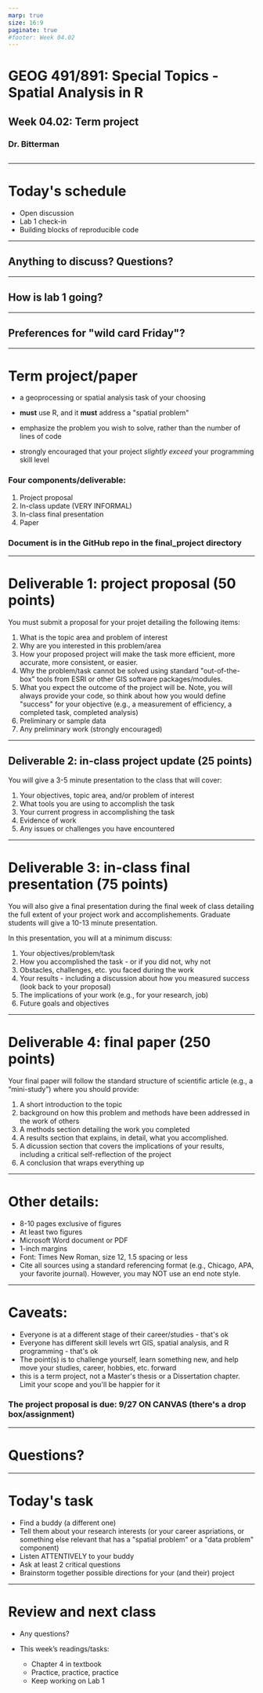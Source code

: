 ```yaml
---
marp: true
size: 16:9 
paginate: true
#footer: Week 04.02
---
```


# GEOG 491/891: Special Topics - Spatial Analysis in R

## 

## Week 04.02: Term project

### Dr. Bitterman

## 

---

# Today's schedule

- Open discussion
- Lab 1 check-in
- Building blocks of reproducible code

---

## Anything to discuss? Questions?

---

## How is lab 1 going?

---

## Preferences for "wild card Friday"?

---

# Term project/paper

- a geoprocessing or spatial analysis task of your choosing
-  **must** use R, and it **must** address a "spatial problem" 

- emphasize the problem you wish to solve, rather than the number of lines of code
- strongly encouraged that your project *slightly exceed* your programming skill level

### Four components/deliverable:
1. Project proposal
2. In-class update (VERY INFORMAL)
3. In-class final presentation
4. Paper

### Document is in the GitHub repo in the final_project directory

---

# Deliverable 1: project proposal (50 points)

You must submit a proposal for your projet detailing the following items:

1. What is the topic area and problem of interest
2. Why are you interested in this problem/area
3. How your proposed project will make the task more efficient, more accurate, more consistent, or easier.
4. Why the problem/task cannot be solved using standard "out-of-the-box" tools from ESRI or other GIS software packages/modules. 
5. What you expect the outcome of the project will be. Note, you will always provide your code, so think about how you would define "success" for your objective (e.g., a measurement of efficiency, a completed task, completed analysis)
6. Preliminary or sample data
7. Any preliminary work (strongly encouraged)

---

## Deliverable 2: in-class project update (25 points)

You will give a 3-5 minute presentation to the class that will cover:

1. Your objectives, topic area, and/or problem of interest
2. What tools you are using to accomplish the task
3. Your current progress in accomplishing the task
4. Evidence of work
5. Any issues or challenges you have encountered

---

# Deliverable 3: in-class final presentation (75 points)

You will also give a final presentation during the final week of class detailing the full extent of your project work and accomplishements. Graduate students will give a 10-13 minute presentation.

In this presentation, you will at a minimum discuss:

1. Your objectives/problem/task
2. How you accomplished the task - or if you did not, why not
3. Obstacles, challenges, etc. you faced during the work
4. Your results - including a discussion about how you measured success (look back to your proposal)
5. The implications of your work (e.g., for your research, job)
6. Future goals and objectives

---

# Deliverable 4: final paper (250 points)

Your final paper will follow the standard structure of scientific article (e.g., a “mini-study”) where you should provide:

1. A short introduction to the topic
2. background on how this problem and methods have been addressed in the work of others 
3. A methods section detailing the work you completed
4. A results section that explains, in detail, what you accomplished.
5. A dicussion section that covers the implications of your results, including a critical self-reflection of the project
6. A conclusion that wraps everything up

---

# Other details:

- 8-10 pages exclusive of figures
- At least two figures
- Microsoft Word document or PDF
- 1-inch margins
- Font: Times New Roman, size 12, 1.5 spacing or less
- Cite all sources using a standard referencing format (e.g., Chicago, APA, your favorite journal). However, you may NOT use an end note style.

---

# Caveats:

- Everyone is at a different stage of their career/studies - that's ok
- Everyone has different skill levels wrt GIS, spatial analysis, and R programming - that's ok
- The point(s) is to challenge yourself, learn something new, and help move your studies, career, hobbies, etc. forward
- this is a term project, not a Master's thesis or a Dissertation chapter. Limit your scope and you'll be happier for it

### The project proposal is due: 9/27 ON CANVAS (there's a drop box/assignment)

---

# Questions?

---

# Today's task

- Find a buddy (a different one)
- Tell them about your research interests (or your career aspriations, or something else relevant that has a "spatial problem" or a "data problem" component)
- Listen ATTENTIVELY to your buddy
- Ask at least 2 critical questions
- Brainstorm together possible directions for your (and their) project

---


# Review and next class

- Any questions?

- This week’s readings/tasks: 
  - Chapter 4 in textbook
  - Practice, practice, practice
  - Keep working on Lab 1


